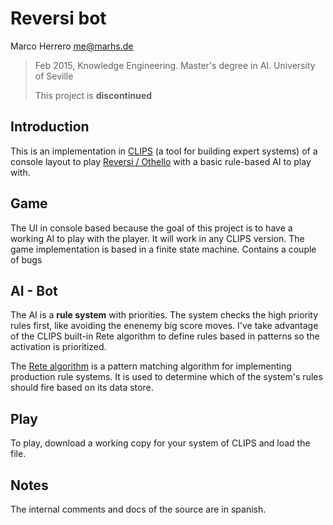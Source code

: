 # Reversi bot
Marco Herrero <me@marhs.de>
> Feb 2015, Knowledge Engineering.
> Master's degree in AI. University of Seville
> 
> This project is **discontinued**

## Introduction
This is an implementation in [CLIPS](http://clipsrules.sourceforge.net/) (a tool for building expert systems) of a console layout to play [Reversi / Othello](https://en.wikipedia.org/wiki/Reversi) with a basic rule-based AI to play with.

## Game
The UI in console based because the goal of this project is to have a working AI to play with the player. It will work in any CLIPS version. The game implementation is based in a finite state machine. Contains a couple of bugs

## AI - Bot
The AI is a **rule system** with priorities. The system checks the high priority rules first, like avoiding the enenemy big score moves. I've take advantage of the CLIPS built-in Rete algorithm to define rules based in patterns so the activation is prioritized.

The [Rete algorithm](https://en.wikipedia.org/wiki/Rete_algorithm) is a pattern matching algorithm for implementing production rule systems. It is used to determine which of the system's rules should fire based on its data store.

## Play
To play, download a working copy for your system of CLIPS and load the file.

## Notes
The internal comments and docs of the source are in spanish.

